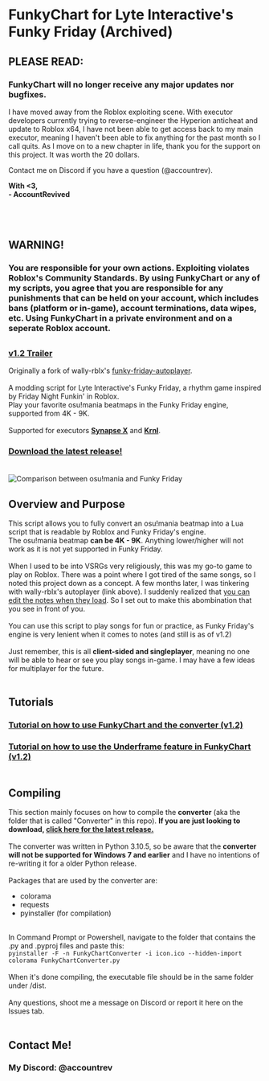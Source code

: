 # FunkyChart for Lyte Interactive's Funky Friday (Archived)
## PLEASE READ:
### FunkyChart will no longer receive any major updates nor bugfixes.
I have moved away from the Roblox exploiting scene. With executor developers currently trying to reverse-engineer the Hyperion anticheat and update to Roblox x64, I have not been able to get access back to my main executor, meaning I haven't been able to fix anything for the past month so I call quits. As I move on to a new chapter in life, thank you for the support on this project. It was worth the 20 dollars.

Contact me on Discord if you have a question (@accountrev).

<b>With <3,<br>- AccountRevived</b>
<br><br><br><br>

## WARNING!
### You are responsible for your own actions. Exploiting violates Roblox's Community Standards. By using FunkyChart or any of my scripts, you agree that you are responsible for any punishments that can be held on your account, which includes bans (platform or in-game), account terminations, data wipes, etc. Using FunkyChart in a private environment and on a seperate Roblox account.<br>
##
### **[v1.2 Trailer](https://www.youtube.com/watch?v=HPKuQ2K9iYs)**<br>
Originally a fork of wally-rblx's [funky-friday-autoplayer](https://github.com/wally-rblx/funky-friday-autoplay).<br><br>
A modding script for Lyte Interactive's Funky Friday, a rhythm game inspired by Friday Night Funkin' in Roblox.<br>
Play your favorite osu!mania beatmaps in the Funky Friday engine, supported from 4K - 9K.<br><br>
Supported for executors **[Synapse X](https://x.synapse.to/)** and **[Krnl](https://krnl.ca/)**.<br>

### **[Download the latest release!](https://github.com/accountrev/funkychart/releases/latest)**<br><br>
![Comparison between osu!mania and Funky Friday](https://user-images.githubusercontent.com/55156874/155612058-96974ec2-1c24-443a-b985-fb13c151c6d7.gif)



## Overview and Purpose
This script allows you to fully convert an osu!mania beatmap into a Lua script that is readable by Roblox and Funky Friday's engine.<br>
The osu!mania beatmap **can be 4K - 9K**. Anything lower/higher will not work as it is not yet supported in Funky Friday.<br><br>
When I used to be into VSRGs very religiously, this was my go-to game to play on Roblox. There was a point where I got tired of the same songs, so I noted this project down as a concept. A few months later, I was tinkering with wally-rblx's autoplayer (link above). I suddenly realized that [you can edit the notes when they load](https://youtu.be/FscazwnUDjk). So I set out to make this abombination that you see in front of you.<br><br>
You can use this script to play songs for fun or practice, as Funky Friday's engine is very lenient when it comes to notes (and still is as of v1.2)<br><br>
Just remember, this is all **client-sided and singleplayer**, meaning no one will be able to hear or see you play songs in-game. I may have a few ideas for multiplayer for the future.<br><br>

## Tutorials
### **[Tutorial on how to use FunkyChart and the converter (v1.2)](https://www.youtube.com/watch?v=NT3_AIzwsSg)**<br>
### **[Tutorial on how to use the Underframe feature in FunkyChart (v1.2)](https://www.youtube.com/watch?v=06MCZHsIotg)**<br><br>

## Compiling
This section mainly focuses on how to compile the **converter** (aka the folder that is called "Converter" in this repo). **If you are just looking to download, [click here for the latest release.](https://github.com/accountrev/funkychart/releases/latest)**<br><br>
The converter was written in Python 3.10.5, so be aware that the **converter will not be supported for Windows 7 and earlier** and I have no intentions of re-writing it for a older Python release.<br><br>
Packages that are used by the converter are:
* colorama
* requests
* pyinstaller (for compilation)
<br><br>

In Command Prompt or Powershell, navigate to the folder that contains the .py and .pyproj files and paste this:<br>
`pyinstaller -F -n FunkyChartConverter -i icon.ico --hidden-import colorama FunkyChartConverter.py`<br><br>
When it's done compiling, the executable file should be in the same folder under /dist.<br><br>
Any questions, shoot me a message on Discord or report it here on the Issues tab.<br><br>

## Contact Me!
### My Discord: @accountrev
